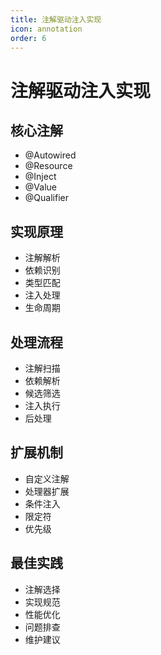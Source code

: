 ```yaml
---
title: 注解驱动注入实现
icon: annotation
order: 6
---
```


# 注解驱动注入实现

## 核心注解
- @Autowired
- @Resource
- @Inject
- @Value
- @Qualifier

## 实现原理
- 注解解析
- 依赖识别
- 类型匹配
- 注入处理
- 生命周期

## 处理流程
- 注解扫描
- 依赖解析
- 候选筛选
- 注入执行
- 后处理

## 扩展机制
- 自定义注解
- 处理器扩展
- 条件注入
- 限定符
- 优先级

## 最佳实践
- 注解选择
- 实现规范
- 性能优化
- 问题排查
- 维护建议

